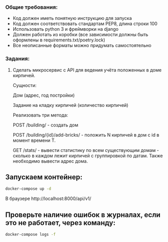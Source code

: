 ### Общие требования:

- Код должен иметь понятную инструкцию для запуска
- Код должен соответствовать стандартам PEP8, длина строки 100
- Использовать python 3 и фреймворки на django
- Должен работать из коробки (все зависимости должны быть оформлены в requirements.txt/poetry.lock)
- Все неописанные форматы можно придумать самостоятельно

### Задания:

1. Сделать микросервис c API для ведения учёта положенных в доме кирпичей.

    Сущности:

    Дом (адрес, год постройки)

    Задание на кладку кирпичей (количество кирпичей)

    Реализовать три метода:

    POST /building/ - создать дом

    POST /building/{id}/add-bricks/ - положить N кирпичей в дом с id в момент времени T.

    GET /stats/ - вывести статистику по всем существующим домам - сколько в каждом лежит кирпичей с группировкой по датам. Также необходимо вывести адрес дома.



Запускаем контейнер:
---
```bash
docker-compose up -d
```
В браузере http://localhost:8000/api/v1/

Проверьте наличие ошибок в журналах, если это не работает, через команду:
---
```bash
docker-compose logs -f
```

